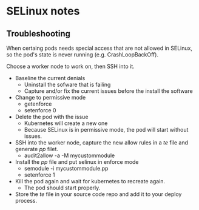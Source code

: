 # SELinux notes


## Troubleshooting

When certaing pods needs special access that are not allowed in SELinux, so the pod's state is never running (e.g. CrashLoopBackOff). 

Choose a worker node to work on, then SSH into it.

- Baseline the current denials
  - Uninstall the sofware that is failing
  - Capture and/or fix the current issues before the install the software
- Change to permissive mode
  - getenforce
  - setenforce 0
- Delete the pod with the issue
  - Kubernetes will create a new one
  - Because SELinux is in permissive mode, the pod will start without issues.
- SSH into the worker node, capture the new allow rules in a *te* file and generate *pp* filet.
  - audit2allow -a -M mycustommodule
- Install the *pp* file and put selinux in enforce mode
  - semodule -i mycustommodule.pp
  - setenforce 1
- Kill the pod again and wait for kubernetes to recreate again.
  - The pod should start properly.
- Store the *te* file in your source code repo and add it to your deploy process.
